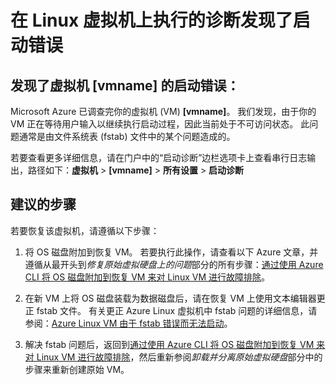 <properties
    pageTitle="VM boot error"
    description="Linux VM 等待输入"
    infoBubbleText="发现了 fstab 问题"
    service="microsoft.compute"
    resource="virtualmachines"
    authors="craigwiand"
    displayOrder="1"
    articleId="VMCannotSSH_D798E6ED-7353-480D-8825-51C2729DD5BA"
    diagnosticScenario="CantSSH"
    selfHelpType="diagnostics"
    supportTopicIds="32411835"
    resourceTags="linux"
    productPesIds="15571"
    cloudEnvironments="public"
/>


# <a name="diagnostics-on-your-linux-virtual-machine-found-a-boot-error"></a>在 Linux 虚拟机上执行的诊断发现了启动错误 
<!--issueDescription-->
## <a name="boot-error-found-for-your-virtual-machine---vmname--vmname--vmname--"></a>**发现了虚拟机 <!--$vmname-->[vmname]<!--/$vmname--> 的启动错误：**
Microsoft Azure 已调查完你的虚拟机 (VM) <!--$vmname-->**[vmname]**<!--/$vmname-->。 我们发现，由于你的 VM 正在等待用户输入以继续执行启动过程，因此当前处于不可访问状态。  此问题通常是由文件系统表 (fstab) 文件中的某个问题造成的。  

若要查看更多详细信息，请在门户中的“启动诊断”边栏选项卡上查看串行日志输出，路径如下：**虚拟机** > <!--$vmname-->**[vmname]**<!--/$vmname--> > **所有设置** > **启动诊断**
<!--/issueDescription-->
   
## <a name="recommended-steps"></a>**建议的步骤**
若要恢复该虚拟机，请遵循以下步骤：

1. 将 OS 磁盘附加到恢复 VM。 若要执行此操作，请查看以下 Azure 文章，并遵循从最开头到*修复原始虚拟硬盘上的问题*部分的所有步骤：[通过使用 Azure CLI 将 OS 磁盘附加到恢复 VM 来对 Linux VM 进行故障排除](https://docs.microsoft.com/azure/virtual-machines/virtual-machines-linux-troubleshoot-recovery-disks)。

2. 在新 VM 上将 OS 磁盘装载为数据磁盘后，请在恢复 VM 上使用文本编辑器更正 fstab 文件。 有关更正 Azure Linux 虚拟机中 fstab 问题的详细信息，请参阅：[Azure Linux VM 由于 fstab 错误而无法启动](https://support.microsoft.com/help/3206699)。

3. 解决 fstab 问题后，返回到[通过使用 Azure CLI 将 OS 磁盘附加到恢复 VM 来对 Linux VM 进行故障排除](https://docs.microsoft.com/azure/virtual-machines/virtual-machines-linux-troubleshoot-recovery-disks)，然后重新参阅*卸载并分离原始虚拟硬盘*部分中的步骤来重新创建原始 VM。

